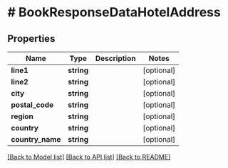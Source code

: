 # # BookResponseDataHotelAddress

## Properties

Name | Type | Description | Notes
------------ | ------------- | ------------- | -------------
**line1** | **string** |  | [optional]
**line2** | **string** |  | [optional]
**city** | **string** |  | [optional]
**postal_code** | **string** |  | [optional]
**region** | **string** |  | [optional]
**country** | **string** |  | [optional]
**country_name** | **string** |  | [optional]

[[Back to Model list]](../../README.md#models) [[Back to API list]](../../README.md#endpoints) [[Back to README]](../../README.md)
